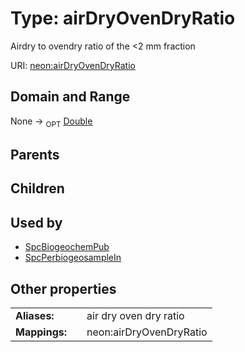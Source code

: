 
# Type: airDryOvenDryRatio


Airdry to ovendry ratio of the <2 mm fraction

URI: [neon:airDryOvenDryRatio](https://data.neonscience.org/airDryOvenDryRatio)


## Domain and Range

None ->  <sub>OPT</sub> [Double](types/Double.md)

## Parents


## Children


## Used by

 * [SpcBiogeochemPub](SpcBiogeochemPub.md)
 * [SpcPerbiogeosampleIn](SpcPerbiogeosampleIn.md)

## Other properties

|  |  |  |
| --- | --- | --- |
| **Aliases:** | | air dry oven dry ratio |
| **Mappings:** | | neon:airDryOvenDryRatio |

